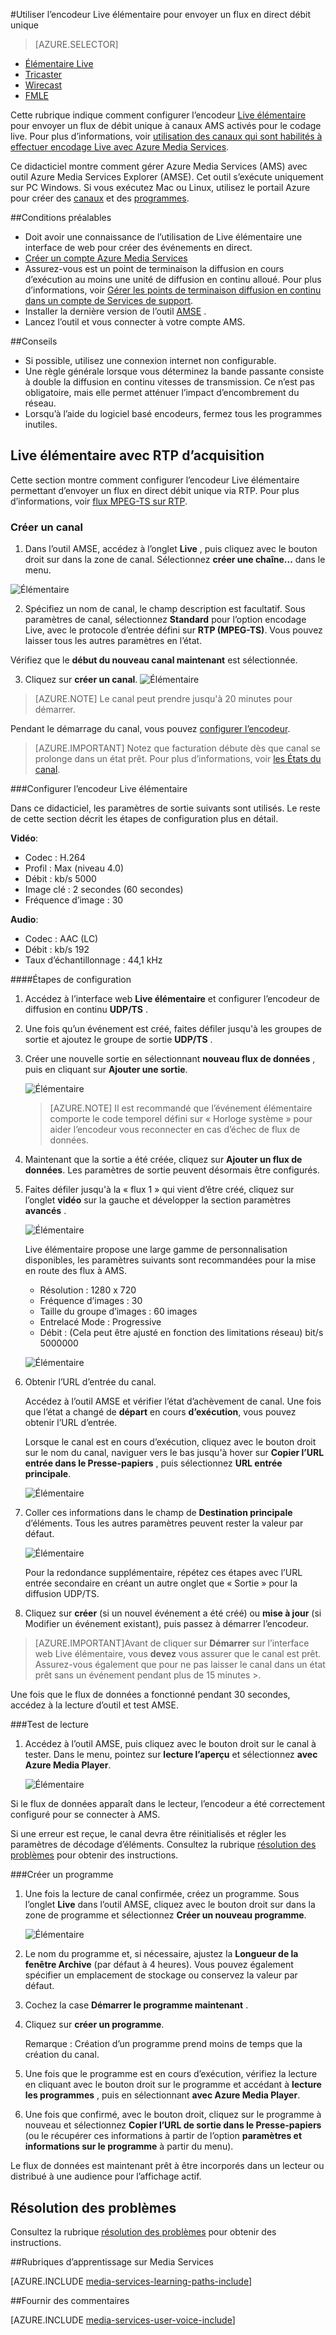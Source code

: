 <properties 
    pageTitle="Configurer l’encodeur Live élémentaire pour envoyer un flux en direct unique débit | Microsoft Azure" 
    description="Cette rubrique indique comment configurer l’encodeur Live élémentaire pour envoyer un flux de débit unique à canaux AMS activés pour le codage live." 
    services="media-services" 
    documentationCenter="" 
    authors="cenkdin" 
    manager="erikre" 
    editor=""/>

<tags 
    ms.service="media-services" 
    ms.workload="media" 
    ms.tgt_pltfrm="na" 
    ms.devlang="ne" 
    ms.topic="article" 
    ms.date="10/12/2016"
    ms.author="cenkdin;anilmur;juliako"/>

#<a name="use-the-elemental-live-encoder-to-send-a-single-bitrate-live-stream"></a>Utiliser l’encodeur Live élémentaire pour envoyer un flux en direct débit unique

> [AZURE.SELECTOR]
- [Élémentaire Live](media-services-configure-elemental-live-encoder.md)
- [Tricaster](media-services-configure-tricaster-live-encoder.md)
- [Wirecast](media-services-configure-wirecast-live-encoder.md)
- [FMLE](media-services-configure-fmle-live-encoder.md)

Cette rubrique indique comment configurer l’encodeur [Live élémentaire](http://www.elementaltechnologies.com/products/elemental-live) pour envoyer un flux de débit unique à canaux AMS activés pour le codage live.  Pour plus d’informations, voir [utilisation des canaux qui sont habilités à effectuer encodage Live avec Azure Media Services](media-services-manage-live-encoder-enabled-channels.md).

Ce didacticiel montre comment gérer Azure Media Services (AMS) avec outil Azure Media Services Explorer (AMSE). Cet outil s’exécute uniquement sur PC Windows. Si vous exécutez Mac ou Linux, utilisez le portail Azure pour créer des [canaux](media-services-portal-creating-live-encoder-enabled-channel.md#create-a-channel) et des [programmes](media-services-portal-creating-live-encoder-enabled-channel.md#create-and-manage-a-program).

##<a name="prerequisites"></a>Conditions préalables

- Doit avoir une connaissance de l’utilisation de Live élémentaire une interface de web pour créer des événements en direct.
- [Créer un compte Azure Media Services](media-services-portal-create-account.md)
- Assurez-vous est un point de terminaison la diffusion en cours d’exécution au moins une unité de diffusion en continu alloué. Pour plus d’informations, voir [Gérer les points de terminaison diffusion en continu dans un compte de Services de support](media-services-portal-manage-streaming-endpoints.md).
- Installer la dernière version de l’outil [AMSE](https://github.com/Azure/Azure-Media-Services-Explorer) .
- Lancez l’outil et vous connecter à votre compte AMS.

##<a name="tips"></a>Conseils

- Si possible, utilisez une connexion internet non configurable.
- Une règle générale lorsque vous déterminez la bande passante consiste à double la diffusion en continu vitesses de transmission. Ce n’est pas obligatoire, mais elle permet atténuer l’impact d’encombrement du réseau.
- Lorsqu’à l’aide du logiciel basé encodeurs, fermez tous les programmes inutiles.

## <a name="elemental-live-with-rtp-ingest"></a>Live élémentaire avec RTP d’acquisition

Cette section montre comment configurer l’encodeur Live élémentaire permettant d’envoyer un flux en direct débit unique via RTP.  Pour plus d’informations, voir [flux MPEG-TS sur RTP](media-services-manage-live-encoder-enabled-channels.md#channel).

### <a name="create-a-channel"></a>Créer un canal

1.  Dans l’outil AMSE, accédez à l’onglet **Live** , puis cliquez avec le bouton droit sur dans la zone de canal. Sélectionnez **créer une chaîne...** dans le menu.

![Élémentaire](./media/media-services-elemental-live-encoder/media-services-elemental1.png)

2. Spécifiez un nom de canal, le champ description est facultatif. Sous paramètres de canal, sélectionnez **Standard** pour l’option encodage Live, avec le protocole d’entrée défini sur **RTP (MPEG-TS)**. Vous pouvez laisser tous les autres paramètres en l’état.


Vérifiez que le **début du nouveau canal maintenant** est sélectionnée.

3. Cliquez sur **créer un canal**.
![Élémentaire](./media/media-services-elemental-live-encoder/media-services-elemental12.png)

>[AZURE.NOTE] Le canal peut prendre jusqu'à 20 minutes pour démarrer.

Pendant le démarrage du canal, vous pouvez [configurer l’encodeur](media-services-configure-elemental-live-encoder.md#configure_elemental_rtp).

>[AZURE.IMPORTANT] Notez que facturation débute dès que canal se prolonge dans un état prêt. Pour plus d’informations, voir [les États du canal](media-services-manage-live-encoder-enabled-channels.md#states).

###<a id=configure_elemental_rtp></a>Configurer l’encodeur Live élémentaire 

Dans ce didacticiel, les paramètres de sortie suivants sont utilisés. Le reste de cette section décrit les étapes de configuration plus en détail. 

**Vidéo**:
 
- Codec : H.264 
- Profil : Max (niveau 4.0) 
- Débit : kb/s 5000 
- Image clé : 2 secondes (60 secondes) 
- Fréquence d’image : 30
 
**Audio**:

- Codec : AAC (LC) 
- Débit : kb/s 192 
- Taux d’échantillonnage : 44,1 kHz


####<a name="configuration-steps"></a>Étapes de configuration

1. Accédez à l’interface web **Live élémentaire** et configurer l’encodeur de diffusion en continu **UDP/TS** . 

2. Une fois qu’un événement est créé, faites défiler jusqu'à les groupes de sortie et ajoutez le groupe de sortie **UDP/TS** . 

3. Créer une nouvelle sortie en sélectionnant **nouveau flux de données** , puis en cliquant sur **Ajouter une sortie**.  
    
    ![Élémentaire](./media/media-services-elemental-live-encoder/media-services-elemental13.png)
    
    >[AZURE.NOTE] Il est recommandé que l’événement élémentaire comporte le code temporel défini sur « Horloge système » pour aider l’encodeur vous reconnecter en cas d’échec de flux de données.

4. Maintenant que la sortie a été créée, cliquez sur **Ajouter un flux de données**. Les paramètres de sortie peuvent désormais être configurés. 
5. Faites défiler jusqu'à la « flux 1 » qui vient d’être créé, cliquez sur l’onglet **vidéo** sur la gauche et développer la section paramètres **avancés** . 

    ![Élémentaire](./media/media-services-elemental-live-encoder/media-services-elemental4.png)

    Live élémentaire propose une large gamme de personnalisation disponibles, les paramètres suivants sont recommandées pour la mise en route des flux à AMS. 
    
    - Résolution : 1280 x 720 
    - Fréquence d’images : 30 
    - Taille du groupe d’images : 60 images 
    - Entrelacé Mode : Progressive 
    - Débit : (Cela peut être ajusté en fonction des limitations réseau) bit/s 5000000 
    

    ![Élémentaire](./media/media-services-elemental-live-encoder/media-services-elemental5.png)

6. Obtenir l’URL d’entrée du canal.
    
    Accédez à l’outil AMSE et vérifier l’état d’achèvement de canal. Une fois que l’état a changé de **départ** en cours **d’exécution**, vous pouvez obtenir l’URL d’entrée.
      
    Lorsque le canal est en cours d’exécution, cliquez avec le bouton droit sur le nom du canal, naviguer vers le bas jusqu'à hover sur **Copier l’URL entrée dans le Presse-papiers** , puis sélectionnez **URL entrée principale**.  
    
    ![Élémentaire](./media/media-services-elemental-live-encoder/media-services-elemental6.png)
    
1. Coller ces informations dans le champ de **Destination principale** d’éléments. Tous les autres paramètres peuvent rester la valeur par défaut.
    
    ![Élémentaire](./media/media-services-elemental-live-encoder/media-services-elemental14.png)

    Pour la redondance supplémentaire, répétez ces étapes avec l’URL entrée secondaire en créant un autre onglet que « Sortie » pour la diffusion UDP/TS.
    
7. Cliquez sur **créer** (si un nouvel événement a été créé) ou **mise à jour** (si Modifier un événement existant), puis passez à démarrer l’encodeur. 

>[AZURE.IMPORTANT]Avant de cliquer sur **Démarrer** sur l’interface web Live élémentaire, vous **devez** vous assurer que le canal est prêt. 
>Assurez-vous également que pour ne pas laisser le canal dans un état prêt sans un événement pendant plus de 15 minutes >.

Une fois que le flux de données a fonctionné pendant 30 secondes, accédez à la lecture d’outil et test AMSE.  

###<a name="test-playback"></a>Test de lecture
  
1. Accédez à l’outil AMSE, puis cliquez avec le bouton droit sur le canal à tester. Dans le menu, pointez sur **lecture l’aperçu** et sélectionnez **avec Azure Media Player**.  

    ![Élémentaire](./media/media-services-elemental-live-encoder/media-services-elemental8.png)

Si le flux de données apparaît dans le lecteur, l’encodeur a été correctement configuré pour se connecter à AMS. 

Si une erreur est reçue, le canal devra être réinitialisés et régler les paramètres de décodage d’éléments. Consultez la rubrique [résolution des problèmes](media-services-troubleshooting-live-streaming.md) pour obtenir des instructions.   

###<a name="create-a-program"></a>Créer un programme

1. Une fois la lecture de canal confirmée, créez un programme. Sous l’onglet **Live** dans l’outil AMSE, cliquez avec le bouton droit sur dans la zone de programme et sélectionnez **Créer un nouveau programme**.  

    ![Élémentaire](./media/media-services-elemental-live-encoder/media-services-elemental9.png)

2. Le nom du programme et, si nécessaire, ajustez la **Longueur de la fenêtre Archive** (par défaut à 4 heures). Vous pouvez également spécifier un emplacement de stockage ou conservez la valeur par défaut.  
3. Cochez la case **Démarrer le programme maintenant** .
4. Cliquez sur **créer un programme**.  
  
    Remarque : Création d’un programme prend moins de temps que la création du canal.    
 
5. Une fois que le programme est en cours d’exécution, vérifiez la lecture en cliquant avec le bouton droit sur le programme et accédant à **lecture les programmes** , puis en sélectionnant **avec Azure Media Player**.  
6. Une fois que confirmé, avec le bouton droit, cliquez sur le programme à nouveau et sélectionnez **Copier l’URL de sortie dans le Presse-papiers** (ou le récupérer ces informations à partir de l’option **paramètres et informations sur le programme** à partir du menu). 

Le flux de données est maintenant prêt à être incorporés dans un lecteur ou distribué à une audience pour l’affichage actif.  

## <a name="troubleshooting"></a>Résolution des problèmes

Consultez la rubrique [résolution des problèmes](media-services-troubleshooting-live-streaming.md) pour obtenir des instructions. 


##<a name="media-services-learning-paths"></a>Rubriques d’apprentissage sur Media Services

[AZURE.INCLUDE [media-services-learning-paths-include](../../includes/media-services-learning-paths-include.md)]

##<a name="provide-feedback"></a>Fournir des commentaires

[AZURE.INCLUDE [media-services-user-voice-include](../../includes/media-services-user-voice-include.md)]
